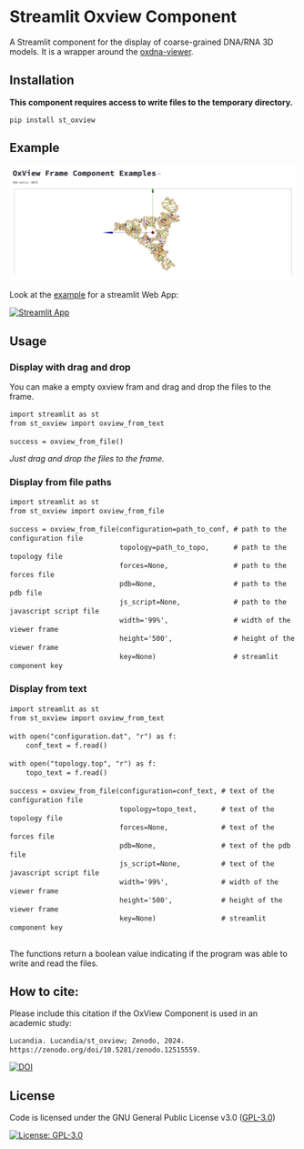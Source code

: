 # Streamlit Oxview Component

A Streamlit component for the display of coarse-grained DNA/RNA 3D models.
It is a wrapper around the [oxdna-viewer](https://github.com/sulcgroup/oxdna-viewer.git).

## Installation

**This component requires access to write files to the temporary directory.**

```
pip install st_oxview
```

## Example

![Alt Text](https://github.com/Lucandia/st_oxview/blob/main/example.png?raw=true)

Look at the [example](https://stoxview.streamlit.app/) for a streamlit Web App:

[![Streamlit App](https://static.streamlit.io/badges/streamlit_badge_black_white.svg)](https://stoxview.streamlit.app/)

## Usage

### Display with drag and drop

You can make a empty oxview fram and drag and drop the files to the frame.

```
import streamlit as st
from st_oxview import oxview_from_text

success = oxview_from_file()

```
*Just drag and drop the files to the frame.*


### Display from file paths

```
import streamlit as st
from st_oxview import oxview_from_file

success = oxview_from_file(configuration=path_to_conf, # path to the configuration file
                           topology=path_to_topo,      # path to the topology file
                           forces=None,                # path to the forces file
                           pdb=None,                   # path to the pdb file
                           js_script=None,             # path to the javascript script file
                           width='99%',                # width of the viewer frame
                           height='500',               # height of the viewer frame
                           key=None)                   # streamlit component key
```

### Display from text

```
import streamlit as st
from st_oxview import oxview_from_text

with open("configuration.dat", "r") as f:
    conf_text = f.read()

with open("topology.top", "r") as f:
    topo_text = f.read()

success = oxview_from_file(configuration=conf_text, # text of the configuration file
                           topology=topo_text,      # text of the topology file
                           forces=None,             # text of the forces file
                           pdb=None,                # text of the pdb file
                           js_script=None,          # text of the javascript script file
                           width='99%',             # width of the viewer frame
                           height='500',            # height of the viewer frame
                           key=None)                # streamlit component key


```

The functions return a boolean value indicating if the program was able to write and read the files.

## How to cite:

Please include this citation if the OxView Component is used in an academic study:

```
Lucandia. Lucandia/st_oxview; Zenodo, 2024. https://zenodo.org/doi/10.5281/zenodo.12515559.
```

[![DOI](https://zenodo.org/badge/819322738.svg)](https://zenodo.org/doi/10.5281/zenodo.12515559)


## License

Code is licensed under the GNU General Public License v3.0 ([GPL-3.0](https://www.gnu.org/licenses/gpl-3.0.en.html))

[![License: GPL-3.0](https://img.shields.io/badge/License-GPL%20v3-lightgrey.svg)](https://www.gnu.org/licenses/gpl-3.0.en.html)
